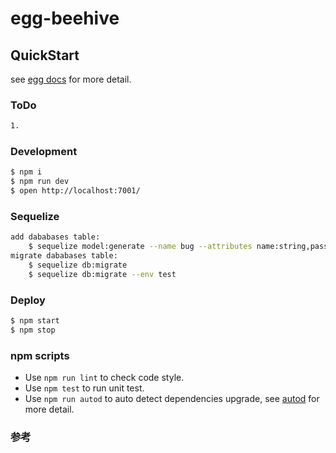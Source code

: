 # egg-beehive



## QuickStart

<!-- add docs here for user -->

see [egg docs][egg] for more detail.

### ToDo

```bash
1. 
```

### Development

```bash
$ npm i
$ npm run dev
$ open http://localhost:7001/
```

### Sequelize

```bash
add dababases table:
    $ sequelize model:generate --name bug --attributes name:string,password:string
migrate dababases table:
    $ sequelize db:migrate
    $ sequelize db:migrate --env test
```

### Deploy

```bash
$ npm start
$ npm stop
```

### npm scripts

- Use `npm run lint` to check code style.
- Use `npm test` to run unit test.
- Use `npm run autod` to auto detect dependencies upgrade, see [autod](https://www.npmjs.com/package/autod) for more detail.

### 参考
[egg]: https://eggjs.org
[egg-ts-helper]: https://cnpmjs.org/package/egg-ts-helper
[sequelize]: https://sequelize.org/master/class/lib/model.js~Model.html#static-method-findOne
